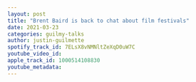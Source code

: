 ```yaml
---
layout: post
title: "Brent Baird is back to chat about film festivals"
date: 2021-03-23
categories: guilmy-talks
author: justin-guilmette
spotify_track_id: 7ELsX8vNMNltZeXqD0uW7C
youtube_video_id: 
apple_track_id: 1000514108830
youtube_metadata: 
---
```

